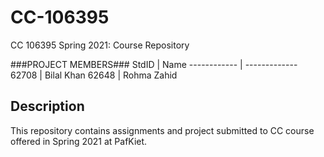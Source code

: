 # CC-106395

CC 106395 Spring 2021: Course Repository 

###PROJECT MEMBERS###
StdID | Name
------------ | -------------
62708 | Bilal Khan
62648 | Rohma Zahid

## Description ##
This repository contains assignments and project submitted to CC course offered in Spring 2021 at PafKiet.
